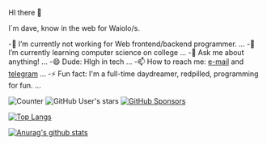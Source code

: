 HI there 👋

I´m dave, know in the web for Waiolo/s.

-🔭 I’m currently not working for Web frontend/backend programmer. ...
-🌱 I’m currently learning computer science on college ...
-💬 Ask me about anything! ...
-😄 Dude: HIgh in tech ...
-📫 How to reach me: [e-mail](davecarrijo@hotmail.com) and [telegram](https://telegram.io/waiolos) ...
-⚡ Fun fact: I'm a full-time daydreamer, redpilled, programming for fun. ...

![Counter](https://visitor-badge.glitch.me/badge?page_id=waiolo.visitor-badge)
![GitHub User's stars](https://img.shields.io/github/stars/waiolo?affiliations=OWNER%2CCOLLABORATOR&label=GH%20stars)
[![GitHub Sponsors](https://img.shields.io/github/sponsors/yuk7?label=GH%20sponsors&style=flat)](https://github.com/sponsors/waiolo)

[![Top Langs](https://github-readme-stats.vercel.app/api/top-langs/?username=Waiolo)](https://github.com/anuraghazra/github-readme-stats)

[![Anurag's github stats](https://github-readme-stats.vercel.app/api?username=Waiolo)](https://github.com/anuraghazra/github-readme-stats)
